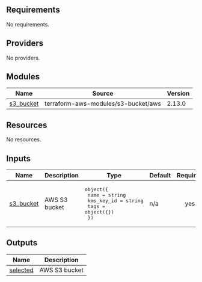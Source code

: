 <!-- BEGIN_TF_DOCS -->
## Requirements

No requirements.

## Providers

No providers.

## Modules

| Name | Source | Version |
|------|--------|---------|
| <a name="module_s3_bucket"></a> [s3\_bucket](#module\_s3\_bucket) | terraform-aws-modules/s3-bucket/aws | 2.13.0 |

## Resources

No resources.

## Inputs

| Name | Description | Type | Default | Required |
|------|-------------|------|---------|:--------:|
| <a name="input_s3_bucket"></a> [s3\_bucket](#input\_s3\_bucket) | AWS S3 bucket | <pre>object({<br>    name       = string<br>    kms_key_id = string<br>    tags       = object({})<br>  })</pre> | n/a | yes |

## Outputs

| Name | Description |
|------|-------------|
| <a name="output_selected"></a> [selected](#output\_selected) | AWS S3 bucket |
<!-- END_TF_DOCS -->
